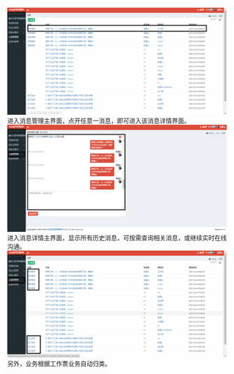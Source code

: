 ![](/assets/消息管理4.png)进入消息管理主界面，点开任意一消息，即可进入该消息详情界面。![](/assets/消息管理5.png)进入消息详情主界面，显示所有历史消息，可按需查询相关消息，或继续实时在线沟通。![](/assets/消息管理6.png)另外，业务根据工作票业务自动归类。



